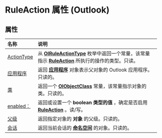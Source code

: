 
# RuleAction 属性 (Outlook)

## 属性



|**名称**|**说明**|
|:-----|:-----|
|[ActionType](5701cd66-2f45-ae24-12b8-fc5e27bf8742.md)|从  **[OlRuleActionType](d6a39ac2-00e7-73e7-3890-ea658211eae9.md)** 枚举中返回一个常量，该常量指示 **[RuleAction](6451788f-e5ed-239c-a34d-b564b52d8955.md)** 所执行的操作的类型。只读。|
|[应用程序](f81b5015-6e80-ede7-0196-dc431fb24464.md)|返回 **[应用程序](797003e7-ecd1-eccb-eaaf-32d6ddde8348.md)** 对象表示父对象的 Outlook 应用程序。只读的。|
|[类](7aa17ecc-c09d-292a-1fa8-fd5f05419ee3.md)|返回一个 **[OlObjectClass](33d724b3-df3c-2a7f-a80f-93b66d96f588.md)** 常量，该常量指示对象的类。只读的。|
|[enabled：](bea1a0e4-4fad-acc4-0b48-b2f64d996941.md)|返回或设置一个 **boolean 类型的值** ，确定是否启用 **[RuleAction](6451788f-e5ed-239c-a34d-b564b52d8955.md)** 。读/写。|
|[父级](0280f2af-2877-ba8b-14e0-50bbfee4fb0e.md)|返回指定对象的 **对象** 的父级。只读的。|
|[会话](a80c6148-0eb0-19c0-4d3e-a3a535624773.md)|返回当前会话的 **[命名空间](f0dcaa19-07f5-5d42-a3bf-2e42b7885644.md)** 的对象。只读的。|
